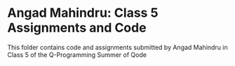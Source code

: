 # Angad Mahindru: Class 5 Assignments and Code
This folder contains code and assignments submitted by Angad Mahindru in Class 5 of the Q-Programming Summer of Qode